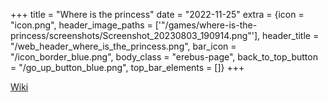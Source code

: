 +++
title = "Where is the princess"
date = "2022-11-25"
extra = {icon = "icon.png", header_image_paths = ['"/games/where-is-the-princess/screenshots/Screenshot_20230803_190914.png"'], header_title = "/web_header_where_is_the_princess.png", bar_icon = "/icon_border_blue.png", body_class = "erebus-page", back_to_top_button = "/go_up_button_blue.png", top_bar_elements = []}
+++

[Wiki](/games/where-is-the-princess/wiki/)
